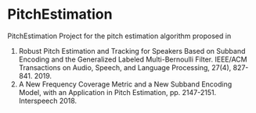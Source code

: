 # PitchEstimation
PitchEstimation Project for the pitch estimation algorithm proposed in
 1. Robust Pitch Estimation and Tracking for Speakers Based on Subband
   Encoding and the Generalized Labeled Multi-Bernoulli Filter. 
   IEEE/ACM Transactions on Audio, Speech, and Language Processing, 27(4),
   827-841. 2019.
 2. A New Frequency Coverage Metric and a New Subband Encoding Model, with
   an Application in Pitch Estimation, pp. 2147-2151. Interspeech 2018. 
